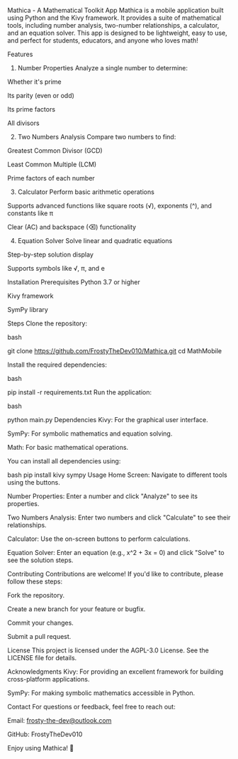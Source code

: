 Mathica - A Mathematical Toolkit App
Mathica is a mobile application built using Python and the Kivy framework. It provides a suite of mathematical tools, including number analysis, two-number relationships, a calculator, and an equation solver. This app is designed to be lightweight, easy to use, and perfect for students, educators, and anyone who loves math!

Features
1. Number Properties
Analyze a single number to determine:

Whether it's prime

Its parity (even or odd)

Its prime factors

All divisors

2. Two Numbers Analysis
Compare two numbers to find:

Greatest Common Divisor (GCD)

Least Common Multiple (LCM)

Prime factors of each number

3. Calculator
Perform basic arithmetic operations

Supports advanced functions like square roots (√), exponents (^), and constants like π

Clear (AC) and backspace (⌫) functionality

4. Equation Solver
Solve linear and quadratic equations

Step-by-step solution display

Supports symbols like √, π, and e

Installation
Prerequisites
Python 3.7 or higher

Kivy framework

SymPy library

Steps
Clone the repository:

bash

git clone https://github.com/FrostyTheDev010/Mathica.git
cd MathMobile

Install the required dependencies:

bash

pip install -r requirements.txt
Run the application:

bash

python main.py
Dependencies
Kivy: For the graphical user interface.

SymPy: For symbolic mathematics and equation solving.

Math: For basic mathematical operations.

You can install all dependencies using:

bash
pip install kivy sympy
Usage
Home Screen: Navigate to different tools using the buttons.

Number Properties: Enter a number and click "Analyze" to see its properties.

Two Numbers Analysis: Enter two numbers and click "Calculate" to see their relationships.

Calculator: Use the on-screen buttons to perform calculations.

Equation Solver: Enter an equation (e.g., x^2 + 3x = 0) and click "Solve" to see the solution steps.

Contributing
Contributions are welcome! If you'd like to contribute, please follow these steps:

Fork the repository.

Create a new branch for your feature or bugfix.

Commit your changes.

Submit a pull request.

License
This project is licensed under the AGPL-3.0 License. See the LICENSE file for details.

Acknowledgments
Kivy: For providing an excellent framework for building cross-platform applications.

SymPy: For making symbolic mathematics accessible in Python.

Contact
For questions or feedback, feel free to reach out:

Email: frosty-the-dev@outlook.com

GitHub: FrostyTheDev010

Enjoy using Mathica! 🚀

